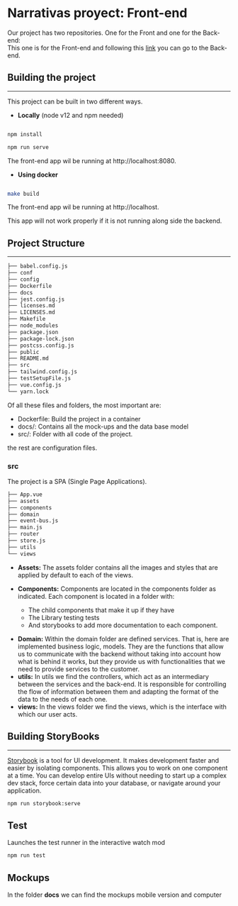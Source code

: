 # **Narrativas proyect: Front-end**

Our project has two repositories. One for the Front and one for the Back-end:  
This one is for the Front-end and following this [link](https://github.com/fullstacktf/Narrativas-Backend/) you can go to the Back-end.

## Building the project
---

This project can be built in two different ways.  

*  **Locally** (node v12 and npm needed)

```bash

npm install

npm run serve

```

The front-end app wil be running at http://localhost:8080.

*  **Using docker**

```bash

make build

```

The front-end app wil be running at http://localhost.

This app will not work properly if it is not running along side the backend.

## Project Structure
---
```bash
├── babel.config.js
├── conf
├── config
├── Dockerfile
├── docs
├── jest.config.js
├── licenses.md
├── LICENSES.md
├── Makefile
├── node_modules
├── package.json
├── package-lock.json
├── postcss.config.js
├── public
├── README.md
├── src
├── tailwind.config.js
├── testSetupFile.js
├── vue.config.js
└── yarn.lock
```
Of all these files and folders, the most important are:
* Dockerfile: Build the project in a container
* docs/: Contains all the mock-ups and the data base model
* src/: Folder with all code of the project. 

the rest are configuration files.

### src

The project is a SPA (Single Page Applications). 

```bash
├── App.vue
├── assets
├── components
├── domain
├── event-bus.js
├── main.js
├── router
├── store.js
├── utils
└── views
```

* **Assets:** The assets folder contains all the images and styles that are applied by default to each of the views.

* **Components:** Components are located in the components folder as indicated. Each component is located in a folder with:
  - The child components that make it up if they have 
  - The Library testing tests
  - And storybooks to add more documentation to each component.
- **Domain:** Within the domain folder are defined services. That is, here are implemented business logic, models. They are the functions that allow us to communicate with the backend without taking into account how what is behind it works, but they provide us with functionalities that we need to provide services to the customer.
- **utils:** In utils we find the controllers, which act as an intermediary between the services and the back-end. It is responsible for controlling the flow of information between them and adapting the format of the data to the needs of each one. 
- **views:** In the views folder we find the views, which is the interface with which our user acts.

## Building StoryBooks
---
[Storybook](https://storybook.js.org/docs/react/get-started/introduction) is a tool for UI development. It makes development faster and easier by isolating components. This allows you to work on one component at a time. You can develop entire UIs without needing to start up a complex dev stack, force certain data into your database, or navigate around your application.

```bash
npm run storybook:serve
```

## Test
Launches the test runner in the interactive watch mod

```bash
npm run test
```

## Mockups 

In the folder **docs** we can find the mockups mobile version and computer